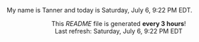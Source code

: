 My name is Tanner and today is Saturday, July 6, 9:22 PM EDT.

<p align="center">This <i>README</i> file is generated <b>every 3 hours</b>!</br>Last refresh: Saturday, July 6, 9:22 PM EDT<br /></p>
